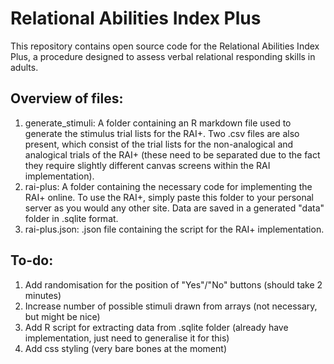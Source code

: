 # Relational Abilities Index Plus
This repository contains open source code for the Relational Abilities Index Plus, a procedure designed to assess verbal relational responding skills in adults. 

## Overview of files:
1. generate_stimuli: A folder containing an R markdown file used to generate the stimulus trial lists for the RAI+. Two .csv files are also present, which consist of the trial lists for the non-analogical and analogical trials of the RAI+ (these need to be separated due to the fact they require slightly different canvas screens within the RAI implementation).
2. rai-plus: A folder containing the necessary code for implementing the RAI+ online. To use the RAI+, simply paste this folder to your personal server as you would any other site. Data are saved in a generated "data" folder in .sqlite format.
3. rai-plus.json: .json file containing the script for the RAI+ implementation. 

## To-do:

1. Add randomisation for the position of "Yes"/"No" buttons (should take 2 minutes)
2. Increase number of possible stimuli drawn from arrays (not necessary, but might be nice)
3. Add R script for extracting data from .sqlite folder (already have implementation, just need to generalise it for this)
4. Add css styling (very bare bones at the moment)

